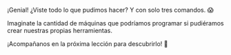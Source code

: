 ¡Genial! ¿Viste todo lo que pudimos hacer? Y con solo tres comandos. :scream:

Imaginate la cantidad de máquinas que podríamos programar si pudiéramos crear nuestras propias herramientas.

¡Acompañanos en la próxima lección para descubrirlo! :muscle:
